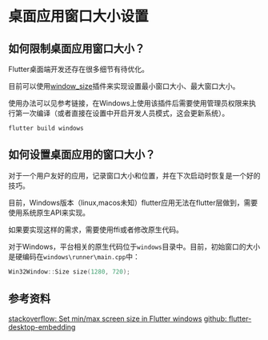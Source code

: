 # 桌面应用窗口大小设置

## 如何限制桌面应用窗口大小？

Flutter桌面端开发还存在很多细节有待优化。

目前可以使用[window_size](https://github.com/google/flutter-desktop-embedding)插件来实现设置最小窗口大小、最大窗口大小。

使用办法可以见参考链接，在Windows上使用该插件后需要使用管理员权限来执行第一次编译（或者直接在设置中开启开发人员模式，这会更新系统）。

```
flutter build windows
```

## 如何设置桌面应用的窗口大小？

对于一个用户友好的应用，记录窗口大小和位置，并在下次启动时恢复是一个好的技巧。

目前，Windows版本（linux,macos未知）flutter应用无法在flutter层做到，需要使用系统原生API来实现。

如果要实现这样的需求，需要使用ffi或者修改原生代码。

对于Windows，平台相关的原生代码位于`windows`目录中。目前，初始窗口的大小是硬编码在`windows\runner\main.cpp`中：

```cpp
Win32Window::Size size(1280, 720);
```

## 参考资料

[stackoverflow: Set min/max screen size in Flutter windows](https://stackoverflow.com/questions/69755091/set-min-max-screen-size-in-flutter-windows)
[github: flutter-desktop-embedding](https://github.com/google/flutter-desktop-embedding)